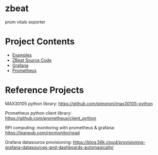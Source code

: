 # zbeat
prom vitals exporter

# Project Contents

* [Examples](./examples/README.md)
* [ZBeat Source Code](./src/README.md)
* [Grafana](./grafana/README.md)
* [Prometheus](./promtheus/README.md)

# Reference Projects

MAX30105 python library: https://github.com/pimoroni/max30105-python

Prometheus python client library: https://github.com/prometheus/client_python

RPI computing: monitoring with prometheus & grafana: https://leanpub.com/rpcmonitor/read

Grafana datasource provisioning: https://blog.56k.cloud/provisioning-grafana-datasources-and-dashboards-automagically/

